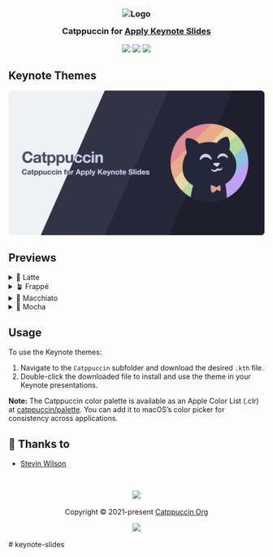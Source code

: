 <h3 align="center">
	<img src="https://raw.githubusercontent.com/catppuccin/catppuccin/main/assets/logos/exports/1544x1544_circle.png" width="100" alt="Logo"/><br/>
	<img src="https://raw.githubusercontent.com/catppuccin/catppuccin/main/assets/misc/transparent.png" height="30" width="0px"/>
	Catppuccin for <a href="https://github.com/stevin-wilson/keynote-slides">Apply Keynote Slides</a>
	<img src="https://raw.githubusercontent.com/catppuccin/catppuccin/main/assets/misc/transparent.png" height="30" width="0px"/>
</h3>

<p align="center">
	<a href="https://github.com/stevin-wilson/keynote-slides/stargazers"><img src="https://img.shields.io/github/stars/stevin-wilson/keynote-slides?colorA=363a4f&colorB=b7bdf8&style=for-the-badge"></a>
	<a href="https://github.com/stevin-wilson/keynote-slides/issues"><img src="https://img.shields.io/github/issues/stevin-wilson/keynote-slides?colorA=363a4f&colorB=f5a97f&style=for-the-badge"></a>
	<a href="https://github.com/stevin-wilson/keynote-slides/contributors"><img src="https://img.shields.io/github/contributors/stevin-wilson/keynote-slides?colorA=363a4f&colorB=a6da95&style=for-the-badge"></a>
</p>

## Keynote Themes

<p align="center">
	<img src="assets/preview.webp"/>
</p>

## Previews

<details>
<summary>🌻 Latte</summary>
<img src="assets/latte.png"/>
</details>
<details>
<summary>🪴 Frappé</summary>
<img src="assets/frappe.png"/>
</details>
<details>
<summary>🌺 Macchiato</summary>
<img src="assets/macchiato.png"/>
</details>
<details>
<summary>🌿 Mocha</summary>
<img src="assets/mocha.png"/>
</details>

## Usage

To use the Keynote themes:

1. Navigate to the `Catppuccin` subfolder and download the desired `.kth` file.
2. Double-click the downloaded file to install and use the theme in your Keynote presentations.

__Note:__ The Catppuccin color palette is available as an Apple Color List (.clr) at [catppuccin/palette](https://github.com/catppuccin/palette). You can add it to macOS’s color picker for consistency across applications.

## 💝 Thanks to

- [Stevin Wilson](https://github.com/catppuccin)

&nbsp;

<p align="center">
	<img src="https://raw.githubusercontent.com/catppuccin/catppuccin/main/assets/footers/gray0_ctp_on_line.svg?sanitize=true" />
</p>

<p align="center">
	Copyright &copy; 2021-present <a href="https://github.com/catppuccin" target="_blank">Catppuccin Org</a>
</p>

<p align="center">
	<a href="https://github.com/catppuccin/catppuccin/blob/main/LICENSE"><img src="https://img.shields.io/static/v1.svg?style=for-the-badge&label=License&message=MIT&logoColor=d9e0ee&colorA=363a4f&colorB=b7bdf8"/></a>
</p>
# keynote-slides

